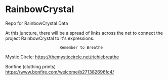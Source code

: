 # RainbowCrystal
Repo for RainbowCrystal Data

At this juncture, there will be a spread of links across the net to connect the project RainbowCrystal to it's expressions.


                            Remember to Breathe


Mystic Circle:
https://themysticcircle.net/richiebreathe

Bonfine (clothing prints)
https://www.bonfire.com/welcome/b271382696fc4/

